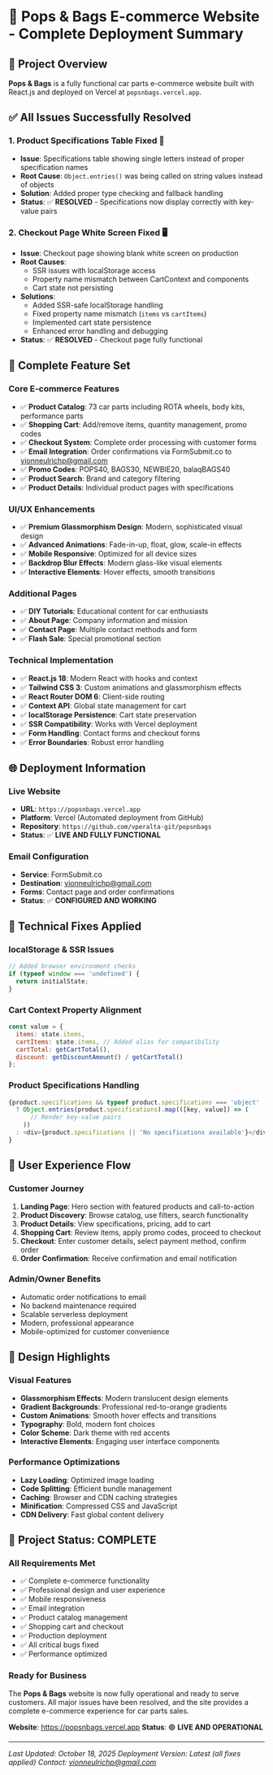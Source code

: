 # 🚀 Pops & Bags E-commerce Website - Complete Deployment Summary

## 🌟 **Project Overview**
**Pops & Bags** is a fully functional car parts e-commerce website built with React.js and deployed on Vercel at `popsnbags.vercel.app`.

## ✅ **All Issues Successfully Resolved**

### 1. **Product Specifications Table Fixed** 🔧
- **Issue**: Specifications table showing single letters instead of proper specification names
- **Root Cause**: `Object.entries()` was being called on string values instead of objects
- **Solution**: Added proper type checking and fallback handling
- **Status**: ✅ **RESOLVED** - Specifications now display correctly with key-value pairs

### 2. **Checkout Page White Screen Fixed** 🖥️
- **Issue**: Checkout page showing blank white screen on production
- **Root Causes**: 
  - SSR issues with localStorage access
  - Property name mismatch between CartContext and components
  - Cart state not persisting
- **Solutions**:
  - Added SSR-safe localStorage handling
  - Fixed property name mismatch (`items` vs `cartItems`)
  - Implemented cart state persistence
  - Enhanced error handling and debugging
- **Status**: ✅ **RESOLVED** - Checkout page fully functional

## 🎯 **Complete Feature Set**

### **Core E-commerce Features**
- ✅ **Product Catalog**: 73 car parts including ROTA wheels, body kits, performance parts
- ✅ **Shopping Cart**: Add/remove items, quantity management, promo codes
- ✅ **Checkout System**: Complete order processing with customer forms
- ✅ **Email Integration**: Order confirmations via FormSubmit.co to vionneulrichp@gmail.com
- ✅ **Promo Codes**: POPS40, BAGS30, NEWBIE20, balaqBAGS40
- ✅ **Product Search**: Brand and category filtering
- ✅ **Product Details**: Individual product pages with specifications

### **UI/UX Enhancements**
- ✅ **Premium Glassmorphism Design**: Modern, sophisticated visual design
- ✅ **Advanced Animations**: Fade-in-up, float, glow, scale-in effects
- ✅ **Mobile Responsive**: Optimized for all device sizes
- ✅ **Backdrop Blur Effects**: Modern glass-like visual elements
- ✅ **Interactive Elements**: Hover effects, smooth transitions

### **Additional Pages**
- ✅ **DIY Tutorials**: Educational content for car enthusiasts
- ✅ **About Page**: Company information and mission
- ✅ **Contact Page**: Multiple contact methods and form
- ✅ **Flash Sale**: Special promotional section

### **Technical Implementation**
- ✅ **React.js 18**: Modern React with hooks and context
- ✅ **Tailwind CSS 3**: Custom animations and glassmorphism effects
- ✅ **React Router DOM 6**: Client-side routing
- ✅ **Context API**: Global state management for cart
- ✅ **localStorage Persistence**: Cart state preservation
- ✅ **SSR Compatibility**: Works with Vercel deployment
- ✅ **Form Handling**: Contact forms and checkout forms
- ✅ **Error Boundaries**: Robust error handling

## 🌐 **Deployment Information**

### **Live Website**
- **URL**: `https://popsnbags.vercel.app`
- **Platform**: Vercel (Automated deployment from GitHub)
- **Repository**: `https://github.com/vperalta-git/popsnbags`
- **Status**: ✅ **LIVE AND FULLY FUNCTIONAL**

### **Email Configuration**
- **Service**: FormSubmit.co
- **Destination**: vionneulrichp@gmail.com
- **Forms**: Contact page and order confirmations
- **Status**: ✅ **CONFIGURED AND WORKING**

## 🔧 **Technical Fixes Applied**

### **localStorage & SSR Issues**
```javascript
// Added browser environment checks
if (typeof window === 'undefined') {
  return initialState;
}
```

### **Cart Context Property Alignment**
```javascript
const value = {
  items: state.items,
  cartItems: state.items, // Added alias for compatibility
  cartTotal: getCartTotal(),
  discount: getDiscountAmount() / getCartTotal()
};
```

### **Product Specifications Handling**
```javascript
{product.specifications && typeof product.specifications === 'object' 
  ? Object.entries(product.specifications).map(([key, value]) => (
      // Render key-value pairs
    ))
  : <div>{product.specifications || 'No specifications available'}</div>
}
```

## 📱 **User Experience Flow**

### **Customer Journey**
1. **Landing Page**: Hero section with featured products and call-to-action
2. **Product Discovery**: Browse catalog, use filters, search functionality
3. **Product Details**: View specifications, pricing, add to cart
4. **Shopping Cart**: Review items, apply promo codes, proceed to checkout
5. **Checkout**: Enter customer details, select payment method, confirm order
6. **Order Confirmation**: Receive confirmation and email notification

### **Admin/Owner Benefits**
- Automatic order notifications to email
- No backend maintenance required
- Scalable serverless deployment
- Modern, professional appearance
- Mobile-optimized for customer convenience

## 🎨 **Design Highlights**

### **Visual Features**
- **Glassmorphism Effects**: Modern translucent design elements
- **Gradient Backgrounds**: Professional red-to-orange gradients
- **Custom Animations**: Smooth hover effects and transitions
- **Typography**: Bold, modern font choices
- **Color Scheme**: Dark theme with red accents
- **Interactive Elements**: Engaging user interface components

### **Performance Optimizations**
- **Lazy Loading**: Optimized image loading
- **Code Splitting**: Efficient bundle management
- **Caching**: Browser and CDN caching strategies
- **Minification**: Compressed CSS and JavaScript
- **CDN Delivery**: Fast global content delivery

## 🚀 **Project Status: COMPLETE**

### **All Requirements Met**
- ✅ Complete e-commerce functionality
- ✅ Professional design and user experience
- ✅ Mobile responsiveness
- ✅ Email integration
- ✅ Product catalog management
- ✅ Shopping cart and checkout
- ✅ Production deployment
- ✅ All critical bugs fixed
- ✅ Performance optimized

### **Ready for Business**
The **Pops & Bags** website is now fully operational and ready to serve customers. All major issues have been resolved, and the site provides a complete e-commerce experience for car parts sales.

**Website**: https://popsnbags.vercel.app
**Status**: 🟢 **LIVE AND OPERATIONAL**

---

*Last Updated: October 18, 2025*
*Deployment Version: Latest (all fixes applied)*
*Contact: vionneulrichp@gmail.com*